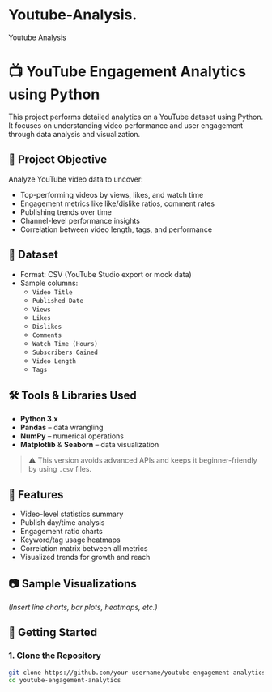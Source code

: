 # Youtube-Analysis.
Youtube Analysis
# 📺 YouTube Engagement Analytics using Python

This project performs detailed analytics on a YouTube dataset using Python. It focuses on understanding video performance and user engagement through data analysis and visualization.

## 🎯 Project Objective

Analyze YouTube video data to uncover:
- Top-performing videos by views, likes, and watch time
- Engagement metrics like like/dislike ratios, comment rates
- Publishing trends over time
- Channel-level performance insights
- Correlation between video length, tags, and performance

## 📁 Dataset

- Format: CSV (YouTube Studio export or mock data)
- Sample columns:
  - `Video Title`
  - `Published Date`
  - `Views`
  - `Likes`
  - `Dislikes`
  - `Comments`
  - `Watch Time (Hours)`
  - `Subscribers Gained`
  - `Video Length`
  - `Tags`

## 🛠️ Tools & Libraries Used

- **Python 3.x**
- **Pandas** – data wrangling
- **NumPy** – numerical operations
- **Matplotlib** & **Seaborn** – data visualization

> ⚠️ This version avoids advanced APIs and keeps it beginner-friendly by using `.csv` files.

## 📌 Features

- Video-level statistics summary
- Publish day/time analysis
- Engagement ratio charts
- Keyword/tag usage heatmaps
- Correlation matrix between all metrics
- Visualized trends for growth and reach

## 📷 Sample Visualizations

*(Insert line charts, bar plots, heatmaps, etc.)*

## 🚀 Getting Started

### 1. Clone the Repository
```bash
git clone https://github.com/your-username/youtube-engagement-analytics.git
cd youtube-engagement-analytics
